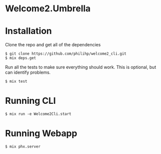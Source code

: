 # Welcome2.Umbrella

# Installation

Clone the repo and get all of the dependencies

```
$ git clone https://github.com/philihp/welcome2_cli.git
$ mix deps.get
```

Run all the tests to make sure everything should work. This is optional, but can identify problems.

```
$ mix test
```

# Running CLI

```
$ mix run -e Welcome2Cli.start
```

# Running Webapp

```
$ mix phx.server
```
